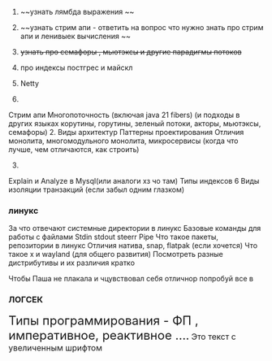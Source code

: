 1. ~~узнать лямбда выражения ~~
2. ~~узнать стрим апи - ответить на вопрос что нужно знать про стрим апи и ленивыек вычисления ~~
3. ~~узнать про семафоры , мьютэксы и другие парадигмы потоков~~
4. про индексы постгрес и майскл 
5. Netty 



1.
Стрим апи
Многопоточность (включая java 21 fibers) (и подходы в других языках корутины, горутины, зеленый потоки, акторы, мьютэксы, семафоры)
2.
Виды архитектур
Паттерны проектирования
Отличия монолита, многомодульного монолита, микросервисы (когда что лучше, чем отличаются, как строить)

3. 
Explain и Analyze в Mysql(или аналоги хз чо там)
Типы индексов
6 Виды изоляции транзакций (если забыл одним глазком)

### линукс 
За что отвечают системные директории в линукс
Базовые команды для работы с файлами
Stdin stdout steerr
Pipe
Что такое пакеты, репозитории в линукс
Отличия натива, snap, flatpak (если хочется)
Что такое x и wayland (для общего развития)
Посмотреть разные дистрибутивы и их различия кратко

Чтобы Паша не плакала и чцувствовал себя отличнор попробуй все в 
### ЛОГСЕК

<font size="5">Типы программирования - ФП , императивное, реактивное ....</font>
<font size="3">Это текст с увеличенным шрифтом</font>


